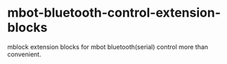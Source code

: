 # mbot-bluetooth-control-extension-blocks
mblock extension blocks for mbot bluetooth(serial) control more than convenient.
